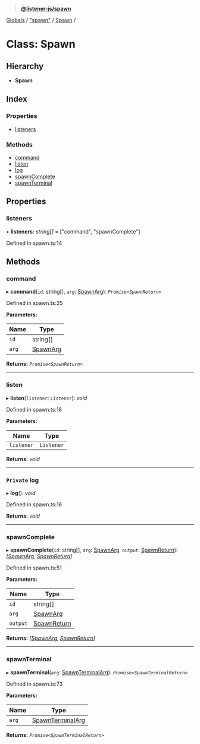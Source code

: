 > **[@listener-js/spawn](../README.md)**

[Globals](../globals.md) / ["spawn"](../modules/_spawn_.md) / [Spawn](_spawn_.spawn.md) /

# Class: Spawn

## Hierarchy

* **Spawn**

## Index

### Properties

* [listeners](_spawn_.spawn.md#listeners)

### Methods

* [command](_spawn_.spawn.md#command)
* [listen](_spawn_.spawn.md#listen)
* [log](_spawn_.spawn.md#private-log)
* [spawnComplete](_spawn_.spawn.md#spawncomplete)
* [spawnTerminal](_spawn_.spawn.md#spawnterminal)

## Properties

###  listeners

• **listeners**: *string[]* =  ["command", "spawnComplete"]

Defined in spawn.ts:14

## Methods

###  command

▸ **command**(`id`: string[], `arg`: [SpawnArg](../interfaces/_types_.spawnarg.md)): *`Promise<SpawnReturn>`*

Defined in spawn.ts:25

**Parameters:**

Name | Type |
------ | ------ |
`id` | string[] |
`arg` | [SpawnArg](../interfaces/_types_.spawnarg.md) |

**Returns:** *`Promise<SpawnReturn>`*

___

###  listen

▸ **listen**(`listener`: `Listener`): *void*

Defined in spawn.ts:18

**Parameters:**

Name | Type |
------ | ------ |
`listener` | `Listener` |

**Returns:** *void*

___

### `Private` log

▸ **log**(): *void*

Defined in spawn.ts:16

**Returns:** *void*

___

###  spawnComplete

▸ **spawnComplete**(`id`: string[], `arg`: [SpawnArg](../interfaces/_types_.spawnarg.md), `output`: [SpawnReturn](../interfaces/_types_.spawnreturn.md)): *[[SpawnArg](../interfaces/_types_.spawnarg.md), [SpawnReturn](../interfaces/_types_.spawnreturn.md)]*

Defined in spawn.ts:51

**Parameters:**

Name | Type |
------ | ------ |
`id` | string[] |
`arg` | [SpawnArg](../interfaces/_types_.spawnarg.md) |
`output` | [SpawnReturn](../interfaces/_types_.spawnreturn.md) |

**Returns:** *[[SpawnArg](../interfaces/_types_.spawnarg.md), [SpawnReturn](../interfaces/_types_.spawnreturn.md)]*

___

###  spawnTerminal

▸ **spawnTerminal**(`arg`: [SpawnTerminalArg](../interfaces/_types_.spawnterminalarg.md)): *`Promise<SpawnTerminalReturn>`*

Defined in spawn.ts:73

**Parameters:**

Name | Type |
------ | ------ |
`arg` | [SpawnTerminalArg](../interfaces/_types_.spawnterminalarg.md) |

**Returns:** *`Promise<SpawnTerminalReturn>`*